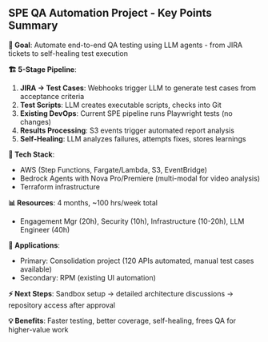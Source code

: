 ## __SPE QA Automation Project - Key Points Summary__

__🎯 Goal__: Automate end-to-end QA testing using LLM agents - from JIRA tickets to self-healing test execution

__🏗️ 5-Stage Pipeline__:

1. __JIRA → Test Cases__: Webhooks trigger LLM to generate test cases from acceptance criteria
2. __Test Scripts__: LLM creates executable scripts, checks into Git
3. __Existing DevOps__: Current SPE pipeline runs Playwright tests (no changes)
4. __Results Processing__: S3 events trigger automated report analysis
5. __Self-Healing__: LLM analyzes failures, attempts fixes, stores learnings

__🔧 Tech Stack__:

- AWS (Step Functions, Fargate/Lambda, S3, EventBridge)
- Bedrock Agents with Nova Pro/Premiere (multi-modal for video analysis)
- Terraform infrastructure

__📊 Resources__: 4 months, ~100 hrs/week total

- Engagement Mgr (20h), Security (10h), Infrastructure (10-20h), LLM Engineer (40h)

__🎯 Applications__:

- Primary: Consolidation project (120 APIs automated, manual test cases available)
- Secondary: RPM (existing UI automation)

__⚡ Next Steps__: Sandbox setup → detailed architecture discussions → repository access after approval

__💡 Benefits__: Faster testing, better coverage, self-healing, frees QA for higher-value work
